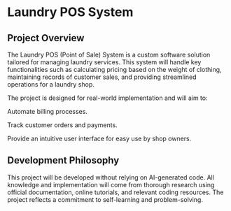 # Laundry POS System

## Project Overview

The Laundry POS (Point of Sale) System is a custom software solution tailored for managing laundry services. This system will handle key functionalities such as calculating pricing based on the weight of clothing, maintaining records of customer sales, and providing streamlined operations for a laundry shop.

The project is designed for real-world implementation and will aim to:

Automate billing processes.

Track customer orders and payments.

Provide an intuitive user interface for easy use by shop owners.

## Development Philosophy

This project will be developed without relying on AI-generated code. All knowledge and implementation will come from thorough research using official documentation, online tutorials, and relevant coding resources. The project reflects a commitment to self-learning and problem-solving.


